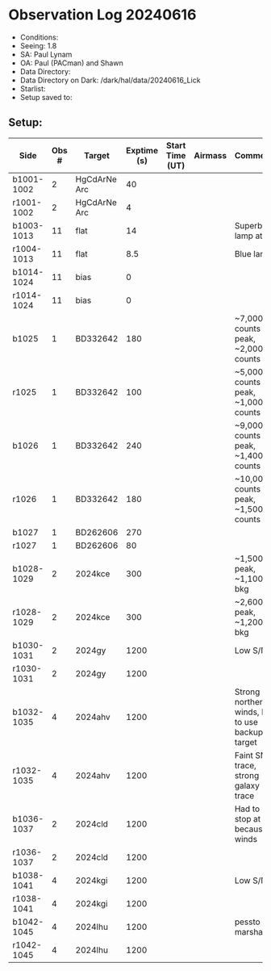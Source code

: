 # Observation Log 20240616

* Conditions: 
* Seeing: 1.8
* SA: Paul Lynam
* OA: Paul (PACman) and Shawn
* Data Directory: 
* Data Directory on Dark: /dark/hal/data/20240616_Lick
* Starlist: 
* Setup saved to: 

## Setup: 


| Side | Obs #     | Target    | Exptime (s) | Start Time (UT) | Airmass | Comments                                                   |
|------|-----------|-----------|-------------|-----------------|---------|------------------------------------------------------------|
|b1001-1002|2|HgCdArNe Arc      |40| |||
|r1001-1002|2|HgCdArNe Arc     |4| |||
|b1003-1013|11|flat      |14| ||Superblue lamp at 80|
|r1004-1013|11|flat      |8.5| ||Blue lamp|
|b1014-1024|11|bias      |0| |||
|r1014-1024|11|bias      |0| |||
|b1025|1|BD332642      |180| ||~7,000 counts peak, ~2,000 counts bkg|
|r1025|1|BD332642      |100| ||~5,000 counts peak, ~1,000 counts bkg|
|b1026|1|BD332642      |240| ||~9,000 counts peak, ~1,400 counts bkg|
|r1026|1|BD332642      |180| ||~10,000 counts peak, ~1,500 counts bkg|
|b1027|1|BD262606      |270| |||
|r1027|1|BD262606      |80| |||
|b1028-1029|2|2024kce      |300| ||~1,500 peak, ~1,100 bkg|
|r1028-1029|2|2024kce      |300| ||~2,600 peak, ~1,200 bkg|
|b1030-1031|2|2024gy      |1200| ||Low S/N|
|r1030-1031|2|2024gy      |1200| |||
|b1032-1035|4|2024ahv      |1200| ||Strong northern winds, had to use backup target|
|r1032-1035|4|2024ahv      |1200| ||Faint SN trace, strong galaxy trace|
|b1036-1037|2|2024cld      |1200| ||Had to stop at 2 because of winds|
|r1036-1037|2|2024cld      |1200| |||
|b1038-1041|4|2024kgi      |1200| ||Low S/N|
|r1038-1041|4|2024kgi      |1200| |||
|b1042-1045|4|2024lhu      |1200| ||pessto marshall|
|r1042-1045|4|2024lhu      |1200| |||
